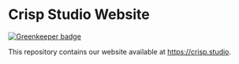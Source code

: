 # Crisp Studio Website

[![Greenkeeper badge](https://badges.greenkeeper.io/crisp-studio/website.svg)](https://greenkeeper.io/)

This repository contains our website available at https://crisp.studio.